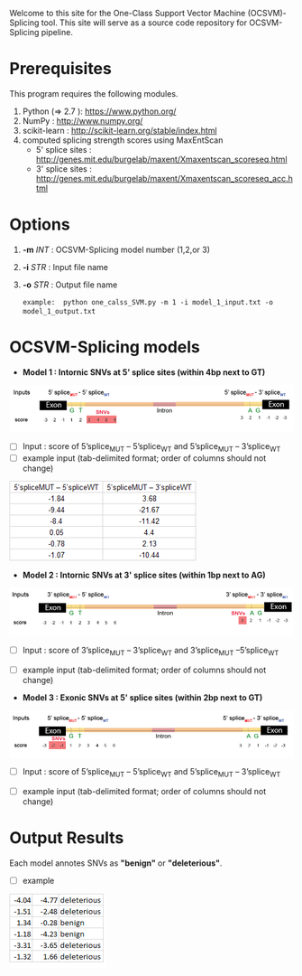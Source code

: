 Welcome to this site for the One-Class Support Vector Machine (OCSVM)-Splicing tool. This site will serve as a source code repository for OCSVM-Splicing pipeline. 

# Prerequisites
This program requires the following modules. 

1. Python (=> 2.7 ): https://www.python.org/
2. NumPy : http://www.numpy.org/
3. scikit-learn : http://scikit-learn.org/stable/index.html
4. computed splicing strength scores using MaxEntScan
   - 5' splice sites : http://genes.mit.edu/burgelab/maxent/Xmaxentscan_scoreseq.html
   - 3' splice sites : http://genes.mit.edu/burgelab/maxent/Xmaxentscan_scoreseq_acc.html

# Options

1. **-m** *INT* : OCSVM-Splicing model number (1,2,or 3) 
2. **-i** *STR* : Input file name 
3. **-o** *STR* : Output file name 

   ```
   example:  python one_calss_SVM.py -m 1 -i model_1_input.txt -o model_1_output.txt
   
   ```

# OCSVM-Splicing models
* **Model 1 : Intornic SNVs at 5' splice sites (within 4bp next to GT)**
 
 ![Image of model 1](https://github.com/kaistomics/splicing/blob/master/model1.png)
 
   - [ ] Input : score of 5’splice<sub>MUT</sub> – 5’splice<sub>WT</sub> and 5’splice<sub>MUT</sub> – 3’splice<sub>WT</sub>
   - [ ] example input (tab-delimited format; order of columns should not change)
   
   ![Image of model1_input](https://github.com/kaistomics/splicing/blob/master/model1_example.png)

* **Model 2 : Intornic SNVs at 3' splice sites (within 1bp next to AG)**
 
 ![Image of model 2](https://github.com/kaistomics/splicing/blob/master/model2.png)
   - [ ] Input : score of 3’splice<sub>MUT</sub> – 3’splice<sub>WT</sub> and 3’splice<sub>MUT</sub> –5’splice<sub>WT</sub>
   - [ ] example input (tab-delimited format; order of columns should not change)
 

* **Model 3 : Exonic SNVs at 5' splice sites (within 2bp next to GT)**
 
 ![Image of model 3](https://github.com/kaistomics/splicing/blob/master/model3.png)
   - [ ] Input : score of 5’splice<sub>MUT</sub> – 5’splice<sub>WT</sub> and 5’splice<sub>MUT</sub> – 3’splice<sub>WT</sub>
   - [ ] example input (tab-delimited format; order of columns should not change)
 
 
 
# Output Results

Each model annotes SNVs as **"benign"** or **"deleterious"**.
   - [ ] example
   
  ![Image of output](https://github.com/kaistomics/splicing/blob/master/output_example.png) 


